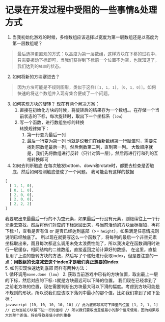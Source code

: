 # 记录在开发过程中受阻的一些事情&处理方式

1. 当我初始化游戏的时候，多维数组应该选择以宽度为第一层数组还是以高度为第一层数组呢？  
  > 最后选择更直观的方式：以高度为第一层数组，这样方块在下移的过程中，只需要挪动下标即可，当我们获得到下标前一个位置不为空，也就知道了，我们达到的`触底`的状态。
2. 如何将新的方块塞进去？
  > 因为方块可能是不规则图形，类似于这样`[[1, 1, 1], [0, 1, 0]]`。如何快速的将这个数组并入现有集合便成了一个问题。
3. 如何实现方块的旋转？
  现在有两个解决方案：  
    1. 直接在初始化方块的时候，将旋转后的结果存为一个数组。。在存储一个当前状态的下标，每次旋转时，取出下一个坐标系（`low`）
    2. 写一个函数，进行数组坐标的转换  
      转换规律如下：  
        1. 第一行变为最后一列
        2. 最后一行变为第一列
      也就是说我们在给新数组第一行赋值时，需要先找到原数组最后一列，然后倒数第二列，直到第一列。
      大致顺序就是，我们先将数组进行反转（只针对第一层），然后再进行行和列的互相转换即可
4. 如何去判断触底
  在每次触发bottom、down和rotate时，都要去检查是否触底，然后如何检测触底便成了一个问题。
  我可能会有这样的数据
  ```javascript
  [
    [ 1, 1, 0],
    [ 0, 1, 0],
    [ 2, 0, 0],
    [ 2, 0, 0],
    [ 2, 2, 2]
  ]
  ```
  我要取出来最最后一行的不为空元素，如果最后一行没有元素，则继续往上一个行元素去查找，然后将他们对应的下标返回出来，与当前活动的方块坐标相加，再将下标+1，查看是否有值 or 是否已经达到底部（>= `height`），如果满足任意情况则说明已经触底了。
  所以现在就要写这么一个函数了，将每列的最后一个非空元素坐标取出来，而且每次都这么调用未免太浪费性能了，所以我决定在函数调用时进行一层缓存，相同结构的二维数组，直接返回之前计算好的数据。
  在这里，直接复用了上边的旋转方块的方法，然后写了个递归进行获取index，但是要注意的一点：**用数组的长度减去这个index才是我们真正想要的index**  
5. 如何实现快速达到底部
  同样有两种方法：  
    1. 循环调用`move.done`（`low`）
    2. 获取当前游戏中已有的方块位置，取出最上一层的下标，然后对应的下标`-1`就是方块最远可以下降的位置。
      我们现在已经拿到了之前老方块的位置，现在需要判断出方块最大可以下滑的幅度。考虑到方块可能是不规则的形状，所以说我们应该取下落列中最小的那个值，比如我们拿到了如下坐标：  
      ```javascript
      [10, 10, 10, 10, 10] // 此为底部最高可下降至的位置
      [1, 2, 1, 1]         // 此为当前方块最下边一行的坐标
      // 所以我们要取出差值最小的那个值来使用，因为如果取大的那个差值，将会导致差值小的列重叠
      ```

